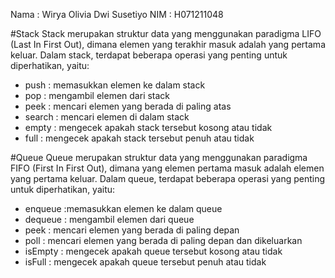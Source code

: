 Nama  : Wirya Olivia Dwi Susetiyo
NIM   : H071211048

#Stack
Stack merupakan struktur data yang menggunakan paradigma LIFO (Last In First Out), dimana elemen yang terakhir masuk adalah yang pertama keluar. Dalam stack, terdapat beberapa operasi yang penting untuk diperhatikan, yaitu:
  - push  : memasukkan elemen ke dalam stack
  - pop   : mengambil elemen dari stack
  - peek  : mencari elemen yang berada di paling atas
  - search  : mencari elemen di dalam stack
  - empty : mengecek apakah stack tersebut kosong atau tidak
  - full  : mengecek apakah stack tersebut penuh atau tidak


#Queue
Queue merupakan struktur data yang menggunakan paradigma FIFO (First In First Out), dimana yang elemen pertama masuk adalah elemen yang pertama keluar. Dalam queue, terdapat beberapa operasi yang penting untuk diperhatikan, yaitu:
  - enqueue :memasukkan elemen ke dalam queue
  - dequeue : mengambil elemen dari queue
  - peek    : mencari elemen yang berada di paling depan
  - poll    : mencari elemen yang berada di paling depan dan dikeluarkan
  - isEmpty : mengecek apakah queue tersebut kosong atau tidak
  - isFull  : mengecek apakah queue tersebut penuh atau tidak
